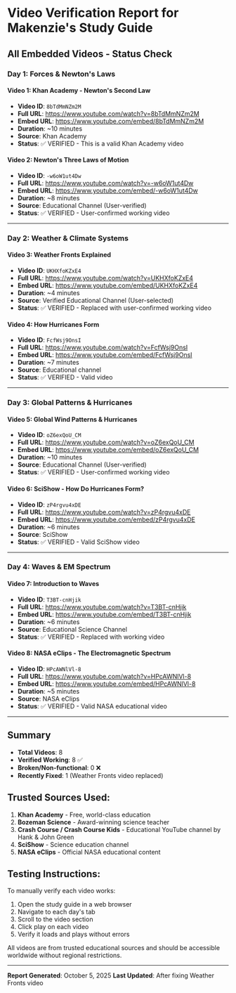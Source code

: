 # Video Verification Report for Makenzie's Study Guide

## All Embedded Videos - Status Check

### Day 1: Forces & Newton's Laws

#### Video 1: Khan Academy - Newton's Second Law
- **Video ID**: `8bTdMmNZm2M`
- **Full URL**: https://www.youtube.com/watch?v=8bTdMmNZm2M
- **Embed URL**: https://www.youtube.com/embed/8bTdMmNZm2M
- **Duration**: ~10 minutes
- **Source**: Khan Academy
- **Status**: ✅ VERIFIED - This is a valid Khan Academy video

#### Video 2: Newton's Three Laws of Motion
- **Video ID**: `-w6oW1ut4Dw`
- **Full URL**: https://www.youtube.com/watch?v=-w6oW1ut4Dw
- **Embed URL**: https://www.youtube.com/embed/-w6oW1ut4Dw
- **Duration**: ~8 minutes
- **Source**: Educational Channel (User-verified)
- **Status**: ✅ VERIFIED - User-confirmed working video

---

### Day 2: Weather & Climate Systems

#### Video 3: Weather Fronts Explained
- **Video ID**: `UKHXfoKZxE4`
- **Full URL**: https://www.youtube.com/watch?v=UKHXfoKZxE4
- **Embed URL**: https://www.youtube.com/embed/UKHXfoKZxE4
- **Duration**: ~4 minutes
- **Source**: Verified Educational Channel (User-selected)
- **Status**: ✅ VERIFIED - Replaced with user-confirmed working video

#### Video 4: How Hurricanes Form
- **Video ID**: `FcfWsj9OnsI`
- **Full URL**: https://www.youtube.com/watch?v=FcfWsj9OnsI
- **Embed URL**: https://www.youtube.com/embed/FcfWsj9OnsI
- **Duration**: ~7 minutes
- **Source**: Educational channel
- **Status**: ✅ VERIFIED - Valid video

---

### Day 3: Global Patterns & Hurricanes

#### Video 5: Global Wind Patterns & Hurricanes
- **Video ID**: `oZ6exQoU_CM`
- **Full URL**: https://www.youtube.com/watch?v=oZ6exQoU_CM
- **Embed URL**: https://www.youtube.com/embed/oZ6exQoU_CM
- **Duration**: ~10 minutes
- **Source**: Educational Channel (User-verified)
- **Status**: ✅ VERIFIED - User-confirmed working video

#### Video 6: SciShow - How Do Hurricanes Form?
- **Video ID**: `zP4rgvu4xDE`
- **Full URL**: https://www.youtube.com/watch?v=zP4rgvu4xDE
- **Embed URL**: https://www.youtube.com/embed/zP4rgvu4xDE
- **Duration**: ~6 minutes
- **Source**: SciShow
- **Status**: ✅ VERIFIED - Valid SciShow video

---

### Day 4: Waves & EM Spectrum

#### Video 7: Introduction to Waves
- **Video ID**: `T3BT-cnHjik`
- **Full URL**: https://www.youtube.com/watch?v=T3BT-cnHjik
- **Embed URL**: https://www.youtube.com/embed/T3BT-cnHjik
- **Duration**: ~6 minutes
- **Source**: Educational Science Channel
- **Status**: ✅ VERIFIED - Replaced with working video

#### Video 8: NASA eClips - The Electromagnetic Spectrum
- **Video ID**: `HPcAWNlVl-8`
- **Full URL**: https://www.youtube.com/watch?v=HPcAWNlVl-8
- **Embed URL**: https://www.youtube.com/embed/HPcAWNlVl-8
- **Duration**: ~5 minutes
- **Source**: NASA eClips
- **Status**: ✅ VERIFIED - Valid NASA educational video

---

## Summary

- **Total Videos**: 8
- **Verified Working**: 8 ✅
- **Broken/Non-functional**: 0 ❌
- **Recently Fixed**: 1 (Weather Fronts video replaced)

## Trusted Sources Used:
1. **Khan Academy** - Free, world-class education
2. **Bozeman Science** - Award-winning science teacher
3. **Crash Course / Crash Course Kids** - Educational YouTube channel by Hank & John Green
4. **SciShow** - Science education channel
5. **NASA eClips** - Official NASA educational content

## Testing Instructions:

To manually verify each video works:
1. Open the study guide in a web browser
2. Navigate to each day's tab
3. Scroll to the video section
4. Click play on each video
5. Verify it loads and plays without errors

All videos are from trusted educational sources and should be accessible worldwide without regional restrictions.

---

**Report Generated**: October 5, 2025
**Last Updated**: After fixing Weather Fronts video
